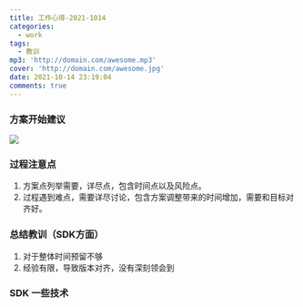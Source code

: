 ```yaml
---
title: 工作心得-2021-1014
categories:
  - work
tags:
  - 教训
mp3: 'http://domain.com/awesome.mp3'
cover: 'http://domain.com/awesome.jpg'
date: 2021-10-14 23:19:04
comments: true
---
```

### 方案开始建议

![](1.jpg)

### 过程注意点

1. 方案点列举需要，详尽点，包含时间点以及风险点。
2. 过程遇到难点，需要详尽讨论，包含方案调整带来的时间增加，需要和目标对齐好。
### 总结教训（SDK方面）

1. 对于整体时间预留不够
2. 经验有限，导致版本对齐，没有深刻领会到
### SDK 一些技术
